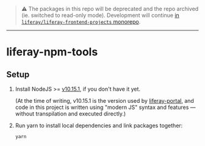 > :warning: The packages in this repo will be deprecated and the repo archived (ie. switched to read-only mode). Development will continue [in `liferay/liferay-frontend-projects` monorepo](https://github.com/liferay/liferay-frontend-projects/tree/master/projects/npm-tools).

---

# liferay-npm-tools

## Setup

1. Install NodeJS >= [v10.15.1](http://nodejs.org/dist/v10.15.1/), if you don't have it yet.

    (At the time of writing, v10.15.1 is the version used by [liferay-portal](https://github.com/liferay/liferay-portal), and code in this project is written using "modern JS" syntax and features — without transpilation and executed directly.)

2. Run yarn to install local dependencies and link packages together:

    ```sh
    yarn
    ```
